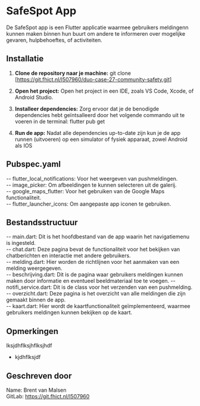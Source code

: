 # SafeSpot App

De SafeSpot app is een Flutter applicatie waarmee gebruikers meldingenn kunnen maken binnen hun buurt om andere te informeren over mogelijke gevaren, hulpbehoeftes, of activiteiten.

## Installatie

1. **Clone de repository naar je machine:**
   git clone [https://git.fhict.nl/I507960/duo-case-27-community-safety.git]

2. **Open het project:**
   Open het project in een IDE, zoals VS Code, Xcode, of Android Studio.

3. **Installeer dependencies:**
   Zorg ervoor dat je de benodigde dependencies hebt geïntsalleerd door het volgende commando uit te voeren in de terminal: flutter pub get
   
4. **Run de app:**
   Nadat alle dependencies up-to-date zijn kun je de app runnen (uitvoeren) op een simulator of fysiek apparaat, zowel Android als IOS 

## Pubspec.yaml

-- flutter_local_notifications: Voor het weergeven van pushmeldingen.  
-- image_picker: Om afbeeldingen te kunnen selecteren uit de galerij.  
-- google_maps_flutter: Voor het gebruiken van de Google Maps functionaliteit.   
-- flutter_launcher_icons: Om aangepaste app iconen te gebruiken. 

## Bestandsstructuur

-- main.dart: Dit is het hoofdbestand van de app waarin het navigatiemenu is ingesteld.   
-- chat.dart: Deze pagina bevat de functionaliteit voor het bekijken van chatberichten en interactie met andere gebruikers.   
-- melding.dart: Hier worden de richtlijnen voor het aanmaken van een melding weergegeven.     
-- beschrijving.dart: Dit is de pagina waar gebruikers meldingen kunnen maken door informatie en eventueel beeldmateriaal toe te voegen.
-- notifi_service.dart: Dit is de class voor het verzenden van een pushmelding.  
-- overzicht.dart: Deze pagina is het overzicht van alle meldingen die zijn gemaakt binnen de app.  
-- kaart.dart: Hier wordt de kaartfunctionaliteit geïmplementeerd, waarmee gebruikers meldingen kunnen bekijken op de kaart.

## Opmerkingen

lksjdhflksjhflksjhdf

- kjdhflksjdf

## Geschreven door

Name: Brent van Malsen  
GitLab: https://git.fhict.nl/I507960
